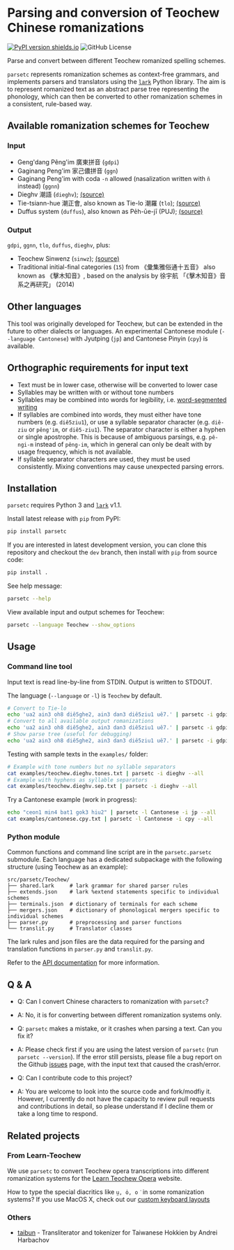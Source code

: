 Parsing and conversion of Teochew Chinese romanizations
=======================================================

[![PyPI version shields.io](https://img.shields.io/pypi/v/parsetc.svg)](https://pypi.python.org/pypi/parsetc/)
![GitHub License](https://img.shields.io/github/license/learn-teochew/parsetc)

Parse and convert between different Teochew romanized spelling schemes.

`parsetc` represents romanization schemes as context-free grammars, and
implements parsers and translators using the
[`lark`](https://lark-parser.readthedocs.io/en/stable/index.html) Python
library. The aim is to represent romanized text as an abstract parse tree
representing the phonology, which can then be converted to other romanization
schemes in a consistent, rule-based way.


Available romanization schemes for Teochew
------------------------------------------

### Input

 * Geng'dang Pêng'im 廣東拼音 (`gdpi`)
 * Gaginang Peng'im 家己儂拼音 (`ggn`)
 * Gaginang Peng'im with coda `-n` allowed (nasalization written with `ñ`
   instead) (`ggnn`)
 * Dieghv 潮語 (`dieghv`);
   [(source)](https://kahaani.github.io/gatian/appendix1/index.html)
 * Tie-tsiann-hue 潮正會, also known as Tie-lo 潮羅 (`tlo`);
   [(source)](http://library.hiteo.pw/book/wagpzbkv.html)
 * Duffus system (`duffus`), also known as Pe̍h-ūe-jī (PUJ);
   [(source)](https://archive.org/details/englishchinesev00duffgoog)


### Output

`gdpi`, `ggnn`, `tlo`, `duffus`, `dieghv`, plus:

 * Teochew Sinwenz (`sinwz`);
   [(source)](http://eresources.nlb.gov.sg/newspapers/Digitised/Page/nysp19391115-1.1.22)
 * Traditional initial-final categories (`15`) from 《彙集雅俗通十五音》 also
   known as 《擊木知音》, based on the analysis by 徐宇航
   「《擊木知音》音系之再研究」 (2014)


Other languages
---------------

This tool was originally developed for Teochew, but can be extended in the
future to other dialects or languages. An experimental Cantonese module
(`--language Cantonese`) with Jyutping (`jp`) and Cantonese Pinyin (`cpy`) is
available.


Orthographic requirements for input text
----------------------------------------

 * Text must be in lower case, otherwise will be converted to lower case
 * Syllables may be written with or without tone numbers
 * Syllables may be combined into words for legibility, i.e. [word-segmented
   writing](https://en.wikipedia.org/wiki/Chinese_word-segmented_writing)
 * If syllables are combined into words, they must either have tone numbers
   (e.g. `diê5ziu1`), or use a syllable separator character (e.g. `diê-ziu` or
   `pêng'im`, or `diê5-ziu1`). The separator character is either a hyphen or
   single apostrophe. This is because of ambiguous parsings, e.g. `pê-ngi-m`
   instead of `pêng-im`, which in general can only be dealt with by usage
   frequency, which is not available.
 * If syllable separator characters are used, they must be used consistently.
   Mixing conventions may cause unexpected parsing errors.


Installation
------------

`parsetc` requires Python 3 and [`lark`](https://lark-parser.readthedocs.io/en/latest/) v1.1.

Install latest release with `pip` from PyPI:

```bash
pip install parsetc
```

If you are interested in latest development version, you can clone this
repository and checkout the `dev` branch, then install with `pip` from source
code:

```bash
pip install .
```

See help message:

```bash
parsetc --help
```

View available input and output schemes for Teochew:

```bash
parsetc --language Teochew --show_options
```


Usage
-----

### Command line tool

Input text is read line-by-line from STDIN. Output is written to STDOUT.

The language (`--language` or `-l`) is `Teochew` by default.

```bash
# Convert to Tie-lo
echo 'ua2 ain3 oh8 diê5ghe2, ain3 dan3 diê5ziu1 uê7.' | parsetc -i gdpi -o tlo
# Convert to all available output romanizations
echo 'ua2 ain3 oh8 diê5ghe2, ain3 dan3 diê5ziu1 uê7.' | parsetc -i gdpi --all
# Show parse tree (useful for debugging)
echo 'ua2 ain3 oh8 diê5ghe2, ain3 dan3 diê5ziu1 uê7.' | parsetc -i gdpi -p
```

Testing with sample texts in the `examples/` folder:

```bash
# Example with tone numbers but no syllable separators
cat examples/teochew.dieghv.tones.txt | parsetc -i dieghv --all
# Example with hyphens as syllable separators
cat examples/teochew.dieghv.sep.txt | parsetc -i dieghv --all
```

Try a Cantonese example (work in progress):

```bash
echo "ceon1 min4 bat1 gok3 hiu2" | parsetc -l Cantonese -i jp --all
cat examples/cantonese.cpy.txt | parsetc -l Cantonese -i cpy --all
```


### Python module

Common functions and command line script are in the `parsetc.parsetc`
submodule. Each language has a dedicated subpackage with the following
structure (using Teochew as an example):

```
src/parsetc/Teochew/
├── shared.lark     # lark grammar for shared parser rules
├── extends.json    # lark %extend statements specific to individual schemes
├── terminals.json  # dictionary of terminals for each scheme
├── mergers.json    # dictionary of phonological mergers specific to individual schemes
├── parser.py       # preprocessing and parser functions
└── translit.py     # Translator classes
```

The lark rules and json files are the data required for the parsing and
translation functions in `parser.py` and `translit.py`.

Refer to the [API documentation](https://learn-teochew.github.io/parsetc) for
more information.


Q & A
-----

* Q: Can I convert Chinese characters to romanization with `parsetc`?
* A: No, it is for converting between different romanization systems only.

* Q: `parsetc` makes a mistake, or it crashes when parsing a text. Can you fix it?
* A: Please check first if you are using the latest version of `parsetc` (run
  `parsetc --version`). If the error still persists, please file a bug report
  on the Github [issues](https://github.com/learn-teochew/parsetc/issues) page,
  with the input text that caused the crash/error.

* Q: Can I contribute code to this project?
* A: You are welcome to look into the source code and fork/modfiy it. However,
  I currently do not have the capacity to review pull requests and
  contributions in detail, so please understand if I decline them or take a
  long time to respond.


Related projects
----------------

### From Learn-Teochew

We use `parsetc` to convert Teochew opera transcriptions into different
romanization systems for the [Learn Teochew
Opera](https://learn-teochew.github.io/tc-opera/transcriptions) website.

How to type the special diacritics like `ṳ, o̍, o͘` in some romanization systems?
If you use MacOS X, check out our [custom keyboard
layouts](https://github.com/learn-teochew/POJ-variants-keyboard)


### Others

* [taibun](https://github.com/andreihar/taibun) - Transliterator and tokenizer
  for Taiwanese Hokkien by Andrei Harbachov
